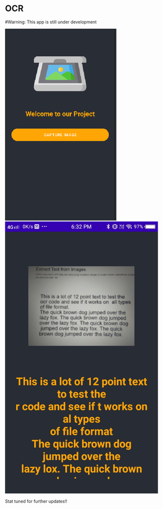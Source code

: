 # OCR

#Warning:
This app is still under development

<img src="/Screenshot 2021-11-09 001445.png" />
<img src="/WhatsApp Image 2021-11-08 at 6.32.49 PM.jpeg" alt="My cool logo"/>

Stat tuned for further updates!!
